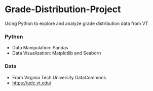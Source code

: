 # Grade-Distribution-Project
Using Python to explore and analyze grade distribution data from VT
### Python
* Data Manipulation: Pandas
* Data Visualization: Matplotlib and Seaborn
### Data
* From Virginia Tech University DataCommons
* https://udc.vt.edu/
